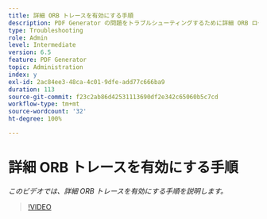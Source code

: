```yaml
---
title: 詳細 ORB トレースを有効にする手順
description: PDF Generator の問題をトラブルシューティングするために詳細 ORB ログを設定する
type: Troubleshooting
role: Admin
level: Intermediate
version: 6.5
feature: PDF Generator
topic: Administration
index: y
exl-id: 2ac84ee3-48ca-4c01-9dfe-add77c666ba9
duration: 113
source-git-commit: f23c2ab86d42531113690df2e342c65060b5c7cd
workflow-type: tm+mt
source-wordcount: '32'
ht-degree: 100%

---
```


# 詳細 ORB トレースを有効にする手順

*このビデオでは、詳細 ORB トレースを有効にする手順を説明します。*

>[!VIDEO](https://video.tv.adobe.com/v/335526?quality=12&learn=on)
